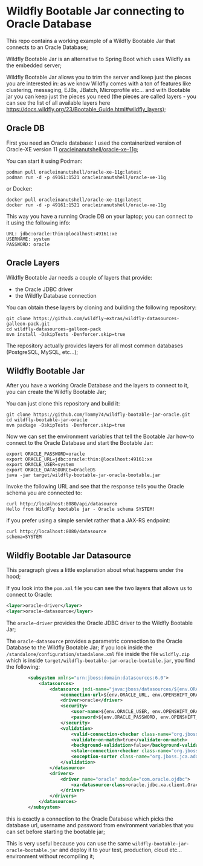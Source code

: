 # Wildfly Bootable Jar connecting to Oracle Database

This repo contains a working example of a Wildfly Bootable Jar that connects to an Oracle Database;

Wildfly Bootable Jar is an alternative to Spring Boot which uses Wildfly as the embedded server;

Wildfly Bootable Jar allows you to trim the server and keep just the pieces you are interested in: as we know Wildfly 
comes with a ton of features like clustering, messaging, EJBs, JBatch, Microprofile etc... and with Bootable jar you can
keep just the pieces you need (the pieces are called layers - you can see the list of all available layers here
https://docs.wildfly.org/23/Bootable_Guide.html#wildfly_layers);

## Oracle DB

First you need an Oracle database: I used the containerized version of Oracle-XE version 11
[oracleinanutshell/oracle-xe-11g](https://hub.docker.com/r/oracleinanutshell/oracle-xe-11g);

You can start it using Podman:

```shell
podman pull oracleinanutshell/oracle-xe-11g:latest
podman run -d -p 49161:1521 oracleinanutshell/oracle-xe-11g
```

or Docker:

```shell
docker pull oracleinanutshell/oracle-xe-11g:latest
docker run -d -p 49161:1521 oracleinanutshell/oracle-xe-11g
```

This way you have a running Oracle DB on your laptop; you can connect to it using the following info:

```shell
URL: jdbc:oracle:thin:@localhost:49161:xe
USERNAME: system
PASSWORD: oracle
```

## Oracle Layers

Wildfly Bootable Jar needs a couple of layers that provide:
- the Oracle JDBC driver 
- the Wildfly Database connection

You can obtain these layers by cloning and building the following repository:

```shell
git clone https://github.com/wildfly-extras/wildfly-datasources-galleon-pack.git
cd wildfly-datasources-galleon-pack
mvn install -DskipTests -Denforcer.skip=true
```

The repository actually provides layers for all most common databases (PostgreSQL, MySQL, etc...);


## Wildfly Bootable Jar

After you have a working Oracle Database and the layers to connect to it, you can create the Wildfly Bootable Jar; 

You can just clone this repository and build it:

```shell
git clone https://github.com/Tommy74/wildfly-bootable-jar-oracle.git
cd wildfly-bootable-jar-oracle
mvn package -DskipTests -Denforcer.skip=true
```

Now we can set the environment variables that tell the Bootable Jar how-to connect to the Oracle Database and start the
Bootable Jar:

```shell
export ORACLE_PASSWORD=oracle
export ORACLE_URL=jdbc:oracle:thin:@localhost:49161:xe
export ORACLE_USER=system
export ORACLE_DATASOURCE=OracleDS
java -jar target/wildfly-bootable-jar-oracle-bootable.jar
```

Invoke the following URL and see that the response tells you the Oracle schema you are connected to:

```shell
curl http://localhost:8080/api/datasource
Hello from WildFly bootable jar - Oracle schema SYSTEM!
```

if you prefer using a simple servlet rather that a JAX-RS endpoint:

```shell
curl http://localhost:8080/datasource
schema=SYSTEM
```

## Wildfly Bootable Jar Datasource

This paragraph gives a little explanation about what happens under the hood;

If you look into the `pom.xml` file you can see the two layers that allows us to connect to Oracle:

```xml
<layer>oracle-driver</layer>
<layer>oracle-datasource</layer>
```

The `oracle-driver` provides the Oracle JDBC driver to the Wildfly Bootable Jar;

The `oracle-datasource` provides a parametric connection to the Oracle Database to the Wildfly Bootable Jar; if you look
inside the `/standalone/configuration/standalone.xml` file inside the file `wildfly.zip` which is inside 
`target/wildfly-bootable-jar-oracle-bootable.jar`, you find the following:

```xml
        <subsystem xmlns="urn:jboss:domain:datasources:6.0">
            <datasources>
                <datasource jndi-name="java:jboss/datasources/${env.ORACLE_DATASOURCE,env.OPENSHIFT_ORACLE_DATASOURCE:OracleDS}" pool-name="OracleDS" enabled="true" use-java-context="true" use-ccm="true" statistics-enabled="${wildfly.datasources.statistics-enabled:${wildfly.statistics-enabled:false}}">
                    <connection-url>${env.ORACLE_URL, env.OPENSHIFT_ORACLE_URL}</connection-url>
                    <driver>oracle</driver>
                    <security>
                        <user-name>${env.ORACLE_USER, env.OPENSHIFT_ORACLE_DB_USERNAME}</user-name>
                        <password>${env.ORACLE_PASSWORD, env.OPENSHIFT_ORACLE_DB_PASSWORD}</password>
                    </security>
                    <validation>
                        <valid-connection-checker class-name="org.jboss.jca.adapters.jdbc.extensions.oracle.OracleValidConnectionChecker"/>
                        <validate-on-match>true</validate-on-match>
                        <background-validation>false</background-validation>
                        <stale-connection-checker class-name="org.jboss.jca.adapters.jdbc.extensions.oracle.OracleStaleConnectionChecker"/>
                        <exception-sorter class-name="org.jboss.jca.adapters.jdbc.extensions.oracle.OracleExceptionSorter"/>
                    </validation>
                </datasource>
                <drivers>
                    <driver name="oracle" module="com.oracle.ojdbc">
                        <xa-datasource-class>oracle.jdbc.xa.client.OracleXADataSource</xa-datasource-class>
                    </driver>
                </drivers>
            </datasources>
        </subsystem>
```

this is exactly a connection to the Oracle Database which picks the database url, username and password from environment
variables that you can set before starting the bootable jar;

This is very useful because you can use the same `wildfly-bootable-jar-oracle-bootable.jar` and deploy it to your test,
production, cloud etc... environment without recompiling it;